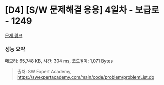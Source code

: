 # [D4] [S/W 문제해결 응용] 4일차 - 보급로 - 1249 

[문제 링크](https://swexpertacademy.com/main/code/problem/problemDetail.do?contestProbId=AV15QRX6APsCFAYD) 

### 성능 요약

메모리: 65,748 KB, 시간: 304 ms, 코드길이: 1,071 Bytes



> 출처: SW Expert Academy, https://swexpertacademy.com/main/code/problem/problemList.do